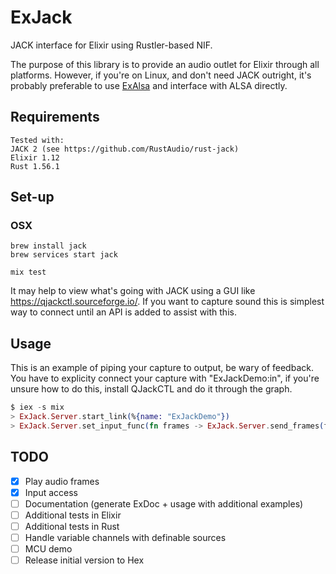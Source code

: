 # ExJack
JACK interface for Elixir using Rustler-based NIF.

The purpose of this library is to provide an audio outlet for Elixir through all platforms. However, if you're on Linux, and don't need JACK outright, it's probably preferable to use [ExAlsa](https://github.com/FraihaAV/ex_alsa) and interface with ALSA directly.

## Requirements
```
Tested with:
JACK 2 (see https://github.com/RustAudio/rust-jack)
Elixir 1.12
Rust 1.56.1
```

## Set-up
### OSX
```
brew install jack
brew services start jack

mix test
```

It may help to view what's going with JACK using a GUI like https://qjackctl.sourceforge.io/. If you want to capture sound this is simplest way to connect until an API is added to assist with this.


## Usage

This is an example of piping your capture to output, be wary of feedback. You have to explicity connect your capture with "ExJackDemo:in", if you're unsure how to do this, install QJackCTL and do it through the graph.

```elixir
$ iex -s mix
> ExJack.Server.start_link(%{name: "ExJackDemo"})
> ExJack.Server.set_input_func(fn frames -> ExJack.Server.send_frames(frames) end )
```

## TODO
- [x] Play audio frames 
- [x] Input access
- [ ] Documentation (generate ExDoc + usage with additional examples)
- [ ] Additional tests in Elixir
- [ ] Additional tests in Rust
- [ ] Handle variable channels with definable sources
- [ ] MCU demo
- [ ] Release initial version to Hex
